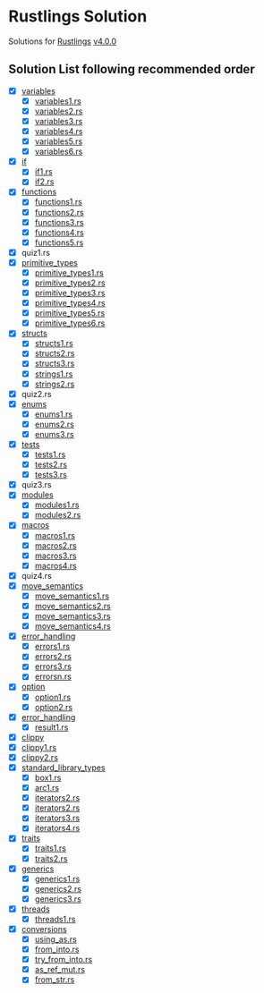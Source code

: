 # Rustlings Solution

Solutions for [Rustlings](https://github.com/rust-lang/rustlings) [v4.0.0](https://github.com/rust-lang/rustlings/tree/4.0.0)

## Solution List following recommended order

- [x] [variables](./variables/)
  - [x] [variables1.rs](./variables/variables1.rs)
  - [x] [variables2.rs](./variables/variables2.rs)
  - [x] [variables3.rs](./variables/variables3.rs)
  - [x] [variables4.rs](./variables/variables4.rs)
  - [x] [variables5.rs](./variables/variables5.rs)
  - [x] [variables6.rs](./variables/variables6.rs)
- [x] [if](./if/)
  - [x] [if1.rs](./if/if1.rs)
  - [x] [if2.rs](./if/if2.rs)
- [x] [functions](./functions)
  - [x] [functions1.rs](./functions/functions1.rs)
  - [x] [functions2.rs](./functions/functions2.rs)
  - [x] [functions3.rs](./functions/functions3.rs)
  - [x] [functions4.rs](./functions/functions4.rs)
  - [x] [functions5.rs](./functions/functions5.rs)
- [x] quiz1.rs
- [x] [primitive_types](./primitive_types)
  - [x] [primitive_types1.rs](./primitive_types/primitive_types1.rs)
  - [x] [primitive_types2.rs](./primitive_types/primitive_types2.rs)
  - [x] [primitive_types3.rs](./primitive_types/primitive_types3.rs)
  - [x] [primitive_types4.rs](./primitive_types/primitive_types4.rs)
  - [x] [primitive_types5.rs](./primitive_types/primitive_types5.rs)
  - [x] [primitive_types6.rs](./primitive_types/primitive_types6.rs)
- [x] [structs](./structs/)
  - [x] [structs1.rs](./structs/structs1.rs)
  - [x] [structs2.rs](./structs/structs2.rs)
  - [x] [structs3.rs](./structs/structs3.rs)
  - [x] [strings1.rs](./strings/strings1.rs)
  - [x] [strings2.rs](./strings/strings2.rs)
- [x] quiz2.rs
- [x] [enums](./enums/)
  - [x] [enums1.rs](./enums/enums1.rs)
  - [x] [enums2.rs](./enums/enums2.rs)
  - [x] [enums3.rs](./enums/enums3.rs)
- [x] [tests](./tests/)
  - [x] [tests1.rs](./tests/tests1.rs)
  - [x] [tests2.rs](./tests/tests2.rs)
  - [x] [tests3.rs](./tests/tests3.rs)
- [x] quiz3.rs
- [x] [modules](./modules/)
  - [x] [modules1.rs](./modules/modules1.rs)
  - [x] [modules2.rs](./modules/modules2.rs)
- [x] [macros](./macros/)
  - [x] [macros1.rs](./macros/macros1.rs)
  - [x] [macros2.rs](./macros/macros2.rs)
  - [x] [macros3.rs](./macros/macros3.rs)
  - [x] [macros4.rs](./macros/macros4.rs)
- [x] quiz4.rs
- [x] [move_semantics](./move_semantics/)
  - [x] [move_semantics1.rs](./move_semantics/move_semantics1.rs)
  - [x] [move_semantics2.rs](./move_semantics/move_semantics2.rs)
  - [x] [move_semantics3.rs](./move_semantics/move_semantics3.rs)
  - [x] [move_semantics4.rs](./move_semantics/move_semantics4.rs)
- [x] [error_handling](./error_handling/)
  - [x] [errors1.rs](./error_handling/errors1.rs)
  - [x] [errors2.rs](./error_handling/errors2.rs)
  - [x] [errors3.rs](./error_handling/errors3.rs)
  - [x] [errorsn.rs](./error_handling/errorsn.rs)
- [x] [option](./option/)
  - [x] [option1.rs](./option/option1.rs)
  - [x] [option2.rs](./option/option2.rs)
- [x] [error_handling](./error_handling/)
  - [x] [result1.rs](./error_handling/result1.rs)
- [x] [clippy](./clippy/)
- [x] [clippy1.rs](./clippy/clippy1.rs)
- [x] [clippy2.rs](./clippy/clippy2.rs)
- [x] [standard_library_types](./standard_library_types/)
  - [x] [box1.rs](./standard_library_types/box1.rs)
  - [x] [arc1.rs](./standard_library_types/arc1.rs)
  - [x] [iterators2.rs](./standard_library_types/iterators2.rs)
  - [x] [iterators2.rs](./standard_library_types/iterators2.rs)
  - [x] [iterators3.rs](./standard_library_types/iterators3.rs)
  - [x] [iterators4.rs](./standard_library_types/iterators4.rs)
- [x] [traits](./traits/)
  - [x] [traits1.rs](./traits/traits1.rs)
  - [x] [traits2.rs](./traits/traits2.rs)
- [x] [generics](./generics)
  - [x] [generics1.rs](./generics/generics1.rs)
  - [x] [generics2.rs](./generics/generics2.rs)
  - [x] [generics3.rs](./generics/generics3.rs)
- [x] [threads](./threads/)
  - [x] [threads1.rs](./threads/threads1.rs)
- [x] [conversions](./conversions/)
  - [x] [using_as.rs](./conversions/using_as.rs)
  - [x] [from_into.rs](./conversions/from_into.rs)
  - [x] [try_from_into.rs](./conversions/try_from_into.rs)
  - [x] [as_ref_mut.rs](./conversions/as_ref_mut.rs)
  - [x] [from_str.rs](./conversions/from_str.rs)
